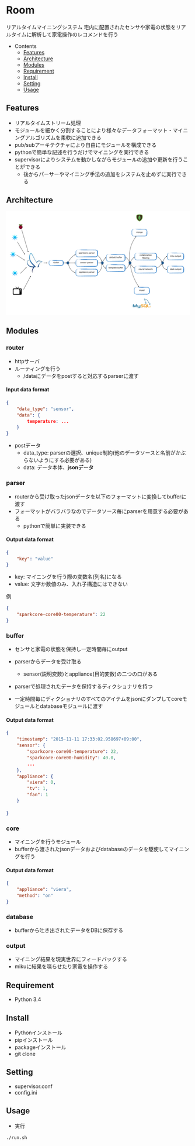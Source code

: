 Room
===
リアルタイムマイニングシステム
宅内に配置されたセンサや家電の状態をリアルタイムに解析して家電操作のレコメンドを行う

- Contents
  - [Features](#features)
  - [Architecture](#architecture)
  - [Modules](#modules)
  - [Requirement](#requirement)
  - [Install](#install)
  - [Setting](#setings)
  - [Usage](#usage)

  
## Features
- リアルタイムストリーム処理
- モジュールを細かく分割することにより様々なデータフォーマット・マイニングアルゴリズムを柔軟に追加できる
- pub/subアーキテクチャにより自由にモジュールを構成できる
- pythonで簡単な記述を行うだけでマイニングを実行できる
- supervisorによりシステムを動かしながらモジュールの追加や更新を行うことができる
  - 後からパーサーやマイニング手法の追加をシステムを止めずに実行できる

## Architecture
![architecture](img/room-architecture.jpeg)

## Modules
### router
- httpサーバ
- ルーティングを行う
  - /dataにデータをpostすると対応するparserに渡す

#### Input data format

```json
{
    "data_type": "sensor",
    "data": {
        temperature: ...
    }
}
```

- postデータ
  - data_type: parserの選択、unique制約(他のデータソースと名前がかぶらないようにする必要がある)
  - data: データ本体、**jsonデータ**


### parser
- routerから受け取ったjsonデータを以下のフォーマットに変換してbufferに渡す
- フォーマットがバラバラなのでデータソース毎にparserを用意する必要がある
    - pythonで簡単に実装できる

#### Output data format

```json
{
    "key": "value"
}
```

- key: マイニングを行う際の変数名(列名)になる
- value: 文字か数値のみ、入れ子構造にはできない

例

```json
{
    "sparkcore-core00-temperature": 22
}
```


### buffer
- センサと家電の状態を保持し一定時間毎にoutput

- parserからデータを受け取る
  - sensor(説明変数)とappliance(目的変数)の二つの口がある
- parserで処理されたデータを保持するディクショナリを持つ
- 一定時間毎にディクショナリのすべてのアイテムをjsonにダンプしてcoreモジュールとdatabaseモジュールに渡す

#### Output data format

```json
{
    "timestamp": "2015-11-11 17:33:02.958697+09:00",
    "sensor": {
        "sparkcore-core00-temperature": 22,
        "sparkcore-core00-humidity": 40.0,
        ...
    },
    "appliance": {
        "viera": 0,
        "tv": 1,
        "fan": 1
    }

}

```

### core
- マイニングを行うモジュール
- bufferから渡されたjsonデータおよびdatabaseのデータを駆使してマイニングを行う

#### Output data format

```json
{
    "appliance": "viera",
    "method": "on"
}

```

### database
- bufferから吐き出されたデータをDBに保存する


### output
- マイニング結果を現実世界にフィードバックする
- mikuに結果を喋らせたり家電を操作する



## Requirement
- Python 3.4

## Install
- Pythonインストール
- pipインストール
- packageインストール
- git clone

## Setting
- supervisor.conf
- config.ini


## Usage
- 実行

```bash
./run.sh
```

